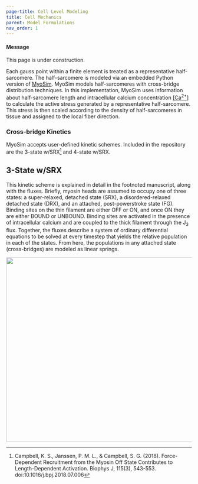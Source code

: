 ```yaml
---
page-title: Cell Level Modeling
title: Cell Mechanics
parent: Model Formulations
nav_order: 1
---
```


<div class="notice--info">
  <h4>Message</h4>
  <p>This page is under  construction.</p>
</div>

Each gauss point within a finite element is treated as a representative half-sarcomere. The half-sarcomere is modeled via an embedded Python version of [MyoSim](http://www.myosim.org). MyoSim models half-sarcomeres with cross-bridge distribution techniques. In this implementation, MyoSim uses information about half-sarcomere length and intracellular calcium concentration [[Ca<sup>2+</sup>]](https://mmoth.github.io/FEniCS-Myosim/pages/model_formulations/calcium_models/calcium_models.html) to calculate the active stress generated by a representative half-sarcomere. This stress is then scaled according to the density of half-sarcomeres in tissue and assigned to the local fiber direction.    

### Cross-bridge Kinetics
MyoSim accepts user-defined kinetic schemes. Included in the repository are the 3-state w/SRX[^1] and 4-state w/SRX.

## 3-State w/SRX
This kinetic scheme is explained in detail in the footnoted manuscript, along with the fluxes. Briefly, myosin heads are assumed to occupy one of three states: a super-relaxed, detached state (SRX), a disordered-relaxed detached state (DRX), and an attached, post-powerstroke state (FG). Binding sites on the thin filament are either OFF or ON, and once ON they are either BOUND or UNBOUND. Binding sites are activated in the presence of intracellular calcium and are coupled to the thick filament through the J<sub>3</sub> flux. Together, the fluxes describe a system of ordinary differential equations to be solved at every timestep that yields the relative population in each of the states. From here, the populations in any attached state (cross-bridges) are modeled as linear springs.

<img src="https://github.com/MMoTH/FEniCS-Myosim/blob/master/docs/pages/model_formulations/cell_mechanics/three_state_corrected_background.png?raw=true" width="800" height="500">


[^1]: Campbell, K. S., Janssen, P. M. L., & Campbell, S. G. (2018). Force-Dependent Recruitment from the Myosin Off State Contributes to Length-Dependent Activation. Biophys J, 115(3), 543-553. doi:10.1016/j.bpj.2018.07.006
